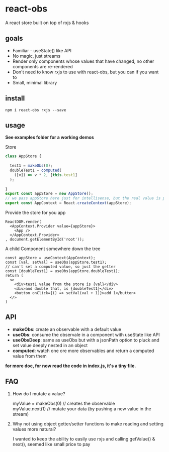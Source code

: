 # react-obs
A react store built on top of rxjs &amp; hooks

## goals
* Familiar - useState() like API
* No magic, just streams
* Render only components whose values that have changed, no other components are re-rendered
* Don't need to know rxjs to use with react-obs, but you can if you want to
* Small, minimal library

## install
```
npm i react-obs rxjs --save
```

## usage
**See examples folder for a working demos**

Store
```Javascript
class AppStore {
  
  test1 = makeObs(0);
  doubleTest1 = computed(
    ([v]) => v * 2, [this.test1]
  );
  
}
export const appStore = new AppStore();
// we pass appStore here just for intellisense, but the real value is passed to the Provider
export const AppContext = React.createContext(appStore);
```
Provide the store for you app
```JSX
ReactDOM.render(
  <AppContext.Provider value={appStore}>
    <App />
  </AppContext.Provider>
, document.getElementById('root'));
```
A child Component somewhere down the tree
```JSX
const appStore = useContext(AppContext);
const [val, setVal] = useObs(appStore.test1);
// can't set a computed value, so just the getter
const [doubleTest1] = useObs(appStore.doubleTest1);
return (
  <>
    <div>test1 value from the store is {val}</div>
    <div>and double that, is {doubleTest1}</div>
    <button onClick={() => setVal(val + 1)}>add 1</button>
  </>
)
```

## API
* **makeObs**: create an observable with a default value
* **useObs**: consume the observale in a component with useState like API
* **useObsDeep**: same as useObs but with a jsonPath option to pluck and set value deeply nested in an object
* **computed**: watch one ore more observables and return a computed value from them

**for more doc, for now read the code in index.js, it's a tiny file.**

## FAQ
1. How do I mutate a value?  
  
    myValue = makeObs(0) // creates the observable  
  myValue.next(1) // mutate your data (by pushing a new value in the stream)

2. Why not using object getter/setter functions to make reading and setting values more natural?
  
    I wanted to keep the ability to easily use rxjs and calling getValue() & next(), seemed like small price to pay
  
